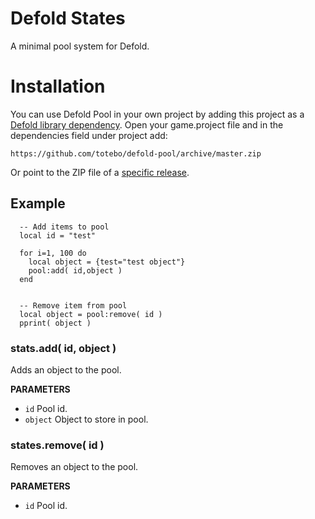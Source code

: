 # Defold States
A minimal pool system for Defold.

# Installation
You can use Defold Pool in your own project by adding this project as a [Defold library dependency](http://www.defold.com/manuals/libraries/). Open your game.project file and in the dependencies field under project add:

    https://github.com/totebo/defold-pool/archive/master.zip

Or point to the ZIP file of a [specific release](https://github.com/totebo/defold-pool/releases).

## Example

      -- Add items to pool
      local id = "test"

      for i=1, 100 do
        local object = {test="test object"}
        pool:add( id,object )
      end


      -- Remove item from pool
      local object = pool:remove( id )
      pprint( object )

### stats.add( id, object )
Adds an object to the pool.

**PARAMETERS**

* `id` Pool id.
* `object` Object to store in pool.

### states.remove( id )
Removes an object to the pool.

**PARAMETERS**

* `id` Pool id.

